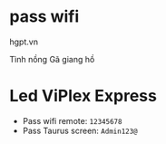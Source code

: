 # pass wifi

hgpt.vn

Tình nồng
Gã giang hồ


# Led ViPlex Express
* Pass wifi remote: `12345678`
* Pass Taurus screen: `Admin123@`